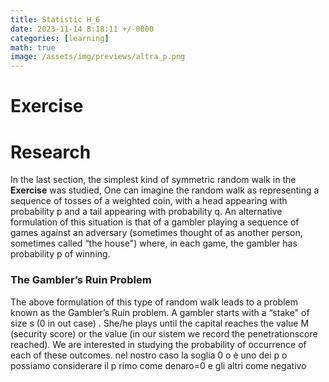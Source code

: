 ```yaml
---
title: Statistic H_6
date: 2023-11-14 8:18:11 +/-0000
categories: [learning]
math: true
image: /assets/img/previews/altra_p.png
---
```

# Exercise

# Research

In the last section, the simplest kind of symmetric random walk in the **Exercise** was studied,
One can imagine the random walk as representing a sequence of tosses of a weighted coin, with a head appearing with probability  p
and a tail appearing with probability  q. An alternative formulation of this situation is that of a gambler playing a sequence of games against an adversary (sometimes thought of as another person, sometimes called “the house") where, in each game, the gambler has probability  p
of winning.

### The Gambler’s Ruin Problem
The above formulation of this type of random walk leads to a problem known as the Gambler’s Ruin problem.
A gambler starts with a “stake" of size s (0 in out case) . She/he plays until the capital reaches the value  M (security score)
or the value (in our sistem we record the penetrationscore reached).
We are interested in studying the probability of occurrence of each of these outcomes.
nel nostro caso la soglia 0 o è uno dei p o possiamo considerare il p rimo come denaro=0 e gli altri come negativo
